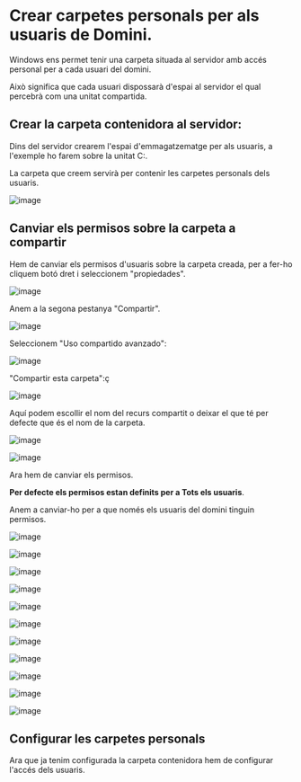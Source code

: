 # Crear carpetes personals per als usuaris de Domini.

Windows ens permet tenir una carpeta situada al servidor amb accés personal per a cada usuari del domini.

Això significa que cada usuari dispossarà d'espai al servidor el qual percebrà com una unitat compartida.

## Crear la carpeta contenidora al servidor:

Dins del servidor crearem l'espai d'emmagatzematge per als usuaris, a l'exemple ho farem sobre la unitat C:.

La carpeta que creem servirà per contenir les carpetes personals dels usuaris.

![image](https://github.com/XaSaFa/MP04/assets/110727546/a7005000-8f58-4288-9a37-346702689574)

## Canviar els permisos sobre la carpeta a compartir

Hem de canviar els permisos d'usuaris sobre la carpeta creada, per a fer-ho cliquem botó dret i seleccionem "propiedades".

![image](https://github.com/XaSaFa/MP04/assets/110727546/dea90b70-a238-4374-93c0-c97ff346a570)

Anem a la segona pestanya "Compartir".

![image](https://github.com/XaSaFa/MP04/assets/110727546/7104f28d-96db-4b27-a6b0-ce07c5c5a9fe)

Seleccionem "Uso compartido avanzado":

![image](https://github.com/XaSaFa/MP04/assets/110727546/f306b557-c345-4203-af5d-6f8b495c6754)

"Compartir esta carpeta":ç

![image](https://github.com/XaSaFa/MP04/assets/110727546/cf6523e0-e954-4233-a35f-a5190016deb6)

Aquí podem escollir el nom del recurs compartit o deixar el que té per defecte que és el nom de la carpeta.

![image](https://github.com/XaSaFa/MP04/assets/110727546/71bdfe6d-eac6-469a-8f71-5c4e0a67c604)

![image](https://github.com/XaSaFa/MP04/assets/110727546/af8ed95b-4e5e-4955-a2ae-9ce2d42ff257)

Ara hem de canviar els permisos.

**Per defecte els permisos estan definits per a Tots els usuaris**.

Anem a canviar-ho per a que només els usuaris del domini tinguin permisos.

![image](https://github.com/XaSaFa/MP04/assets/110727546/54766f34-a78c-4477-b8ee-80e17011474f)

![image](https://github.com/XaSaFa/MP04/assets/110727546/76bb4c3b-8a0f-4888-a243-24bef8b9b1b5)

![image](https://github.com/XaSaFa/MP04/assets/110727546/b6ce7e80-69c9-4c89-af43-029a06b19e1b)

![image](https://github.com/XaSaFa/MP04/assets/110727546/33afe756-4f40-41b9-a06b-165783348f70)

![image](https://github.com/XaSaFa/MP04/assets/110727546/78d95a51-a2ef-4f7e-9af6-cb4614c461da)

![image](https://github.com/XaSaFa/MP04/assets/110727546/a56be4c2-91ef-4376-80d6-4e392e3722ac)

![image](https://github.com/XaSaFa/MP04/assets/110727546/a30b3c73-9755-48d8-bf0f-4399faa2a424)

![image](https://github.com/XaSaFa/MP04/assets/110727546/8e6ba5ea-cc64-4086-b0be-2f57fc290f2d)

![image](https://github.com/XaSaFa/MP04/assets/110727546/d881635c-9956-4669-8b98-926108121979)

![image](https://github.com/XaSaFa/MP04/assets/110727546/3aff1845-efb9-48f9-959f-1e67da91a5c9)

![image](https://github.com/XaSaFa/MP04/assets/110727546/e897c626-f6b1-4e67-95d9-31060384b143)

## Configurar les carpetes personals

Ara que ja tenim configurada la carpeta contenidora hem de configurar l'accés dels usuaris.

